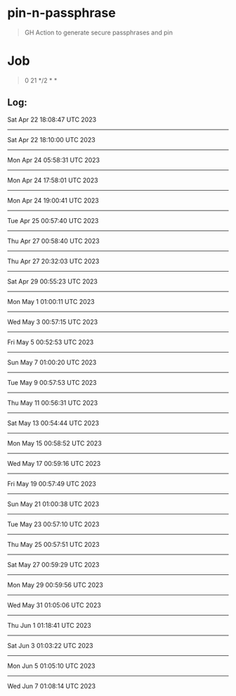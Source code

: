 # pin-n-passphrase

> GH Action to generate secure passphrases and pin

# Job

> 0 21 */2 * *

## Log:



Sat Apr 22 18:08:47 UTC 2023

---

Sat Apr 22 18:10:00 UTC 2023

---

Mon Apr 24 05:58:31 UTC 2023

---

Mon Apr 24 17:58:01 UTC 2023

---

Mon Apr 24 19:00:41 UTC 2023

---

Tue Apr 25 00:57:40 UTC 2023

---

Thu Apr 27 00:58:40 UTC 2023

---

Thu Apr 27 20:32:03 UTC 2023

---

Sat Apr 29 00:55:23 UTC 2023

---

Mon May  1 01:00:11 UTC 2023

---

Wed May  3 00:57:15 UTC 2023

---

Fri May  5 00:52:53 UTC 2023

---

Sun May  7 01:00:20 UTC 2023

---

Tue May  9 00:57:53 UTC 2023

---

Thu May 11 00:56:31 UTC 2023

---

Sat May 13 00:54:44 UTC 2023

---

Mon May 15 00:58:52 UTC 2023

---

Wed May 17 00:59:16 UTC 2023

---

Fri May 19 00:57:49 UTC 2023

---

Sun May 21 01:00:38 UTC 2023

---

Tue May 23 00:57:10 UTC 2023

---

Thu May 25 00:57:51 UTC 2023

---

Sat May 27 00:59:29 UTC 2023

---

Mon May 29 00:59:56 UTC 2023

---

Wed May 31 01:05:06 UTC 2023

---

Thu Jun  1 01:18:41 UTC 2023

---

Sat Jun  3 01:03:22 UTC 2023

---

Mon Jun  5 01:05:10 UTC 2023

---

Wed Jun  7 01:08:14 UTC 2023
